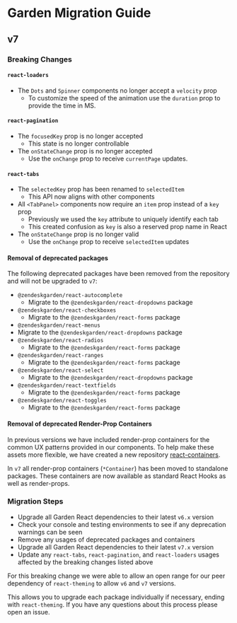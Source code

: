 # Garden Migration Guide

## v7

### Breaking Changes

#### `react-loaders`

- The `Dots` and `Spinner` components no longer accept a `velocity` prop
  - To customize the speed of the animation use the `duration` prop to provide the time in MS.

#### `react-pagination`

- The `focusedKey` prop is no longer accepted
  - This state is no longer controllable
- The `onStateChange` prop is no longer accepted
  - Use the `onChange` prop to receive `currentPage` updates.

#### `react-tabs`

- The `selectedKey` prop has been renamed to `selectedItem`
  - This API now aligns with other components
- All `<TabPanel>` components now require an `item` prop instead of a `key` prop
  - Previously we used the `key` attribute to uniquely identify each tab
  - This created confusion as `key` is also a reserved prop name in React
- The `onStateChange` prop is no longer valid
  - Use the `onChange` prop to receive `selectedItem` updates

#### Removal of deprecated packages

The following deprecated packages have been removed from the repository and will not be upgraded to `v7`:

- `@zendeskgarden/react-autocomplete`
  - Migrate to the `@zendeskgarden/react-dropdowns` package
- `@zendeskgarden/react-checkboxes`
  - Migrate to the `@zendeskgarden/react-forms` package
- `@zendeskgarden/react-menus`
- Migrate to the `@zendeskgarden/react-dropdowns` package
- `@zendeskgarden/react-radios`
  - Migrate to the `@zendeskgarden/react-forms` package
- `@zendeskgarden/react-ranges`
  - Migrate to the `@zendeskgarden/react-forms` package
- `@zendeskgarden/react-select`
  - Migrate to the `@zendeskgarden/react-dropdowns` package
- `@zendeskgarden/react-textfields`
  - Migrate to the `@zendeskgarden/react-forms` package
- `@zendeskgarden/react-toggles`
  - Migrate to the `@zendeskgarden/react-forms` package

#### Removal of deprecated Render-Prop Containers

In previous versions we have included render-prop containers for
the common UX patterns provided in our components. To help make these
assets more flexible, we have created a new repository [react-containers](https://github.com/zendeskgarden/react-containers).

In `v7` all render-prop containers (`*Container`) has been moved to standalone packages.
These containers are now available as standard React Hooks as well as render-props.

### Migration Steps

- Upgrade all Garden React dependencies to their latest `v6.x` version
- Check your console and testing environments to see if any deprecation warnings can be seen
- Remove any usages of deprecated packages and containers
- Upgrade all Garden React dependencies to their latest `v7.x` version
- Update any `react-tabs`, `react-pagination`, and `react-loaders` usages affected by the breaking changes listed above

For this breaking change we were able to allow an open range for our peer dependency of `react-theming` to allow `v6` and `v7` versions.

This allows you to upgrade each package individually if necessary, ending with `react-theming`.
If you have any questions about this process please open an issue.
